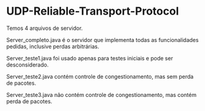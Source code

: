 # UDP-Reliable-Transport-Protocol

Temos 4 arquivos de servidor.

Server_completo.java é o servidor que implementa todas as funcionalidades pedidas, inclusive perdas arbitrárias.

Server_teste1.java foi usado apenas para testes iniciais e pode ser desconsiderado.

Server_teste2.java contém controle de congestionamento, mas sem perda de pacotes.

Server_teste3.java não contém controle de congestionamento, mas contém perda de pacotes.
